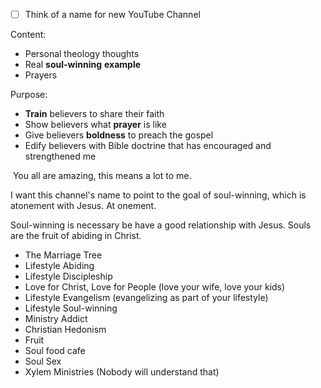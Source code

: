 - [ ] Think of a name for new YouTube Channel

Content:

- Personal theology thoughts
- Real **soul-winning**  **example**
- Prayers

Purpose:

- **Train** believers to share their faith
- Show believers what **prayer** is like
- Give believers **boldness** to preach the gospel
- Edify believers with Bible doctrine that has encouraged and strengthened me

 You all are amazing, this means a lot to me.

I want this channel's name to point to the goal of soul-winning, which is atonement with Jesus. At onement.

Soul-winning is necessary be have a good relationship with Jesus. Souls are the fruit of abiding in Christ.

- The Marriage Tree
- Lifestyle Abiding
- Lifestyle Discipleship
- Love for Christ, Love for People (love your wife, love your kids)
- Lifestyle Evangelism (evangelizing as part of your lifestyle)
- Lifestyle Soul-winning
- Ministry Addict
- Christian Hedonism
- Fruit
- Soul food cafe
- Soul Sex
- Xylem Ministries (Nobody will understand that)